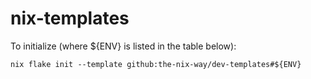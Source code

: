 # nix-templates
To initialize (where ${ENV} is listed in the table below):

```shell
nix flake init --template github:the-nix-way/dev-templates#${ENV}
```


